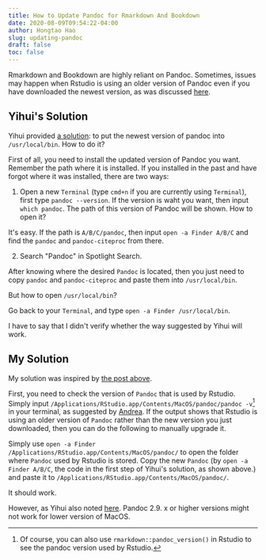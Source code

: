 ```yaml
---
title: How to Update Pandoc for Rmarkdown And Bookdown
date: 2020-08-09T09:54:22-04:00
author: Hongtao Hao
slug: updating-pandoc
draft: false
toc: false
---
```


Rmarkdown and Bookdown are highly reliant on Pandoc. Sometimes, issues may happen when Rstudio is using an older version of Pandoc even if you have downloaded the newest version, as was discussed [here](https://community.rstudio.com/t/how-to-make-r-markdown-use-an-updated-version-of-pandoc-on-my-mac/19923).

## Yihui's Solution

Yihui provided [a solution](https://community.rstudio.com/t/how-to-make-r-markdown-use-an-updated-version-of-pandoc-on-my-mac/19923/4): to put the newest version of pandoc into `/usr/local/bin`. How to do it?

First of all, you need to install the updated version of Pandoc you want. Remember the path where it is installed. If you installed in the past and have forgot where it was installed, there are two ways:

1. Open a new `Terminal` (type `cmd+n` if you are currently using `Terminal`), first type `pandoc --version`. If the version is waht you want, then input `which pandoc`. The path of this version of Pandoc will be shown. How to open it?

It's easy. If the path is `A/B/C/pandoc`, then input `open -a Finder A/B/C` and find the `pandoc` and `pandoc-citeproc` from there. 

 2. Search "Pandoc" in Spotlight Search. 

 After knowing where the desired `Pandoc` is located, then you just need to copy `pandoc` and `pandoc-citeproc` and paste them into `/usr/local/bin`.

 But how to open `/usr/local/bin`?

 Go back to your `Terminal`, and type `open -a Finder /usr/local/bin`.

I have to say that I didn't verify whether the way suggested by Yihui will work. 

## My Solution

My solution was inspired by [the post above](https://community.rstudio.com/t/how-to-make-r-markdown-use-an-updated-version-of-pandoc-on-my-mac/19923).

First, you need to check the version of `Pandoc` that is used by Rstudio. Simply input `/Applications/RStudio.app/Contents/MacOS/pandoc/pandoc -v`[^1] in your terminal, as suggested by [Andrea](https://community.rstudio.com/t/how-to-make-r-markdown-use-an-updated-version-of-pandoc-on-my-mac/19923). If the output shows that Rstudio is using an older version of `Pandoc` rather than the new version you just downloaded, then you can do the following to manually upgrade it. 

Simply use `open -a Finder /Applications/RStudio.app/Contents/MacOS/pandoc/` to open the folder where `Pandoc` used by Rstudio is stored. Copy the new `Pandoc` (by `open -a Finder A/B/C`, the code in the first step of Yihui's solution, as shown above.) and paste it to `/Applications/RStudio.app/Contents/MacOS/pandoc/`.

It should work. 

However, as Yihui also noted [here](https://community.rstudio.com/t/updated-pandoc-now-getting-an-error-when-i-knit-dyld-lazy-symbol-binding-failed/47692/4). Pandoc 2.9. x or higher versions might not work for lower version of MacOS.

[^1]: Of course, you can also use `rmarkdown::pandoc_version()` in Rstudio to see the pandoc version used by Rstudio. 


